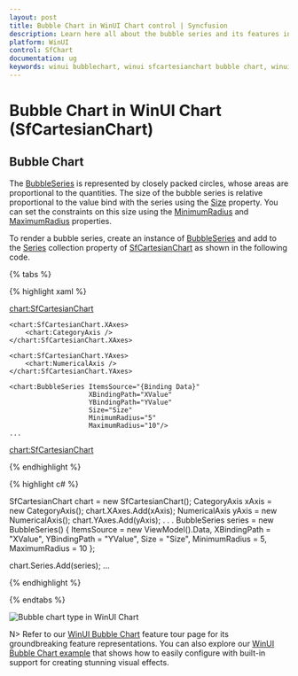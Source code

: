 ```yaml
---
layout: post
title: Bubble Chart in WinUI Chart control | Syncfusion
description: Learn here all about the bubble series and its features in Syncfusion® WinUI Chart (SfCartesianChart) control.
platform: WinUI
control: SfChart
documentation: ug
keywords: winui bubblechart, winui sfcartesianchart bubble chart, winui bubble chart customization, syncfusion winui bubble chart, winui sfcartesianchart, bubble chart settings.
---
```


# Bubble Chart in WinUI Chart (SfCartesianChart)

## Bubble Chart

The [BubbleSeries](https://help.syncfusion.com/cr/winui/Syncfusion.UI.Xaml.Charts.BubbleSeries.html) is represented by closely packed circles, whose areas are proportional to the quantities. The size of the bubble series is relative proportional to the value bind with the series using the [Size](https://help.syncfusion.com/cr/winui/Syncfusion.UI.Xaml.Charts.BubbleSeries.html#Syncfusion_UI_Xaml_Charts_BubbleSeries_Size)  property. You can set the constraints on this size using the [MinimumRadius](https://help.syncfusion.com/cr/winui/Syncfusion.UI.Xaml.Charts.BubbleSeries.html#Syncfusion_UI_Xaml_Charts_BubbleSeries_MinimumRadius) and [MaximumRadius](https://help.syncfusion.com/cr/winui/Syncfusion.UI.Xaml.Charts.BubbleSeries.html#Syncfusion_UI_Xaml_Charts_BubbleSeries_MaximumRadius) properties.

To render a bubble series, create an instance of [BubbleSeries](https://help.syncfusion.com/cr/winui/Syncfusion.UI.Xaml.Charts.BubbleSeries.html) and add to the [Series](https://help.syncfusion.com/cr/winui/Syncfusion.UI.Xaml.Charts.SfCartesianChart.html#Syncfusion_UI_Xaml_Charts_SfCartesianChart_Series) collection property of [SfCartesianChart](https://help.syncfusion.com/cr/winui/Syncfusion.UI.Xaml.Charts.SfCartesianChart.html) as shown in the following code.

{% tabs %}

{% highlight xaml %}

<chart:SfCartesianChart>
    
    <chart:SfCartesianChart.XAxes>
        <chart:CategoryAxis />
    </chart:SfCartesianChart.XAxes>

    <chart:SfCartesianChart.YAxes>
        <chart:NumericalAxis />
    </chart:SfCartesianChart.YAxes> 

    <chart:BubbleSeries ItemsSource="{Binding Data}" 
                        XBindingPath="XValue" 
                        YBindingPath="YValue" 
                        Size="Size" 
                        MinimumRadius="5" 
                        MaximumRadius="10"/>
    ...
<chart:SfCartesianChart>

{% endhighlight %}

{% highlight c# %}

SfCartesianChart chart = new SfCartesianChart();
CategoryAxis xAxis = new CategoryAxis();
chart.XAxes.Add(xAxis);
NumericalAxis yAxis = new NumericalAxis();
chart.YAxes.Add(yAxis);
. . .
BubbleSeries series = new BubbleSeries()
{
    ItemsSource = new ViewModel().Data,
    XBindingPath = "XValue",
    YBindingPath = "YValue",
    Size = "Size",
    MinimumRadius = 5,
    MaximumRadius = 10
};

chart.Series.Add(series);
...

{% endhighlight %}

{% endtabs %}

![Bubble chart type in WinUI Chart](Bubble_Images/WinUI_bubble_chart.png)

N> Refer to our [WinUI Bubble Chart](https://www.syncfusion.com/winui-controls/charts/winui-bubble-chart) feature tour page for its groundbreaking feature representations. You can also explore our [WinUI Bubble Chart example](https://github.com/syncfusion/winui-demos/tree/master/chart/Views/Cartesian%20Charts/Bubble) that shows how to easily configure with built-in support for creating stunning visual effects.